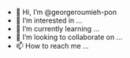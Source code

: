 - 👋 Hi, I’m @georgeroumieh-pon
- 👀 I’m interested in ...
- 🌱 I’m currently learning ...
- 💞️ I’m looking to collaborate on ...
- 📫 How to reach me ...

<!---
georgeroumieh-pon/georgeroumieh-pon is a ✨ special ✨ repository because its `README.md` (this file) appears on your GitHub profile.
You can click the Preview link to take a look at your changes.
--->
